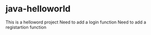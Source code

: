 # java-helloworld
This is a helloword project
Need to add a login function
Need to add a registartion function
